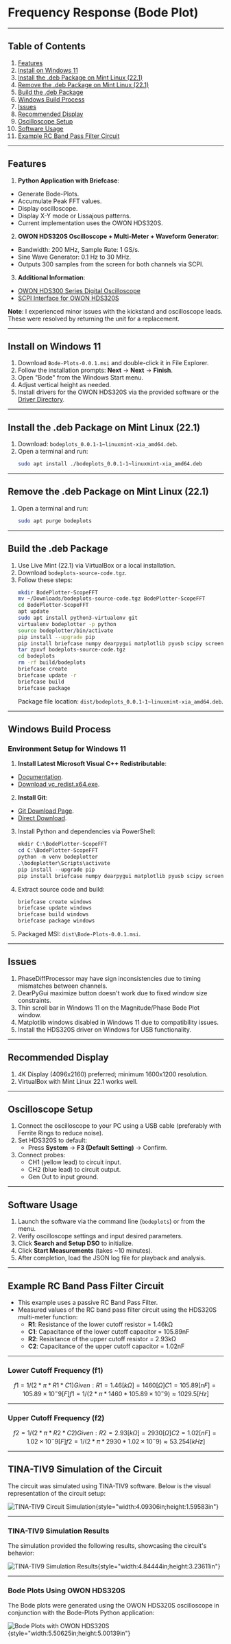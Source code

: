 # Frequency Response (Bode Plot)

---

## Table of Contents
1. [Features](#features)
2. [Install on Windows 11](#install-on-windows-11)
3. [Install the .deb Package on Mint Linux (22.1)](#install-the-deb-package-on-mint-linux-221)
4. [Remove the .deb Package on Mint Linux (22.1)](#remove-the-deb-package-on-mint-linux-221)
5. [Build the .deb Package](#build-the-deb-package)
6. [Windows Build Process](#windows-build-process)
7. [Issues](#issues)
8. [Recommended Display](#recommended-display)
9. [Oscilloscope Setup](#oscilloscope-setup)
10. [Software Usage](#software-usage)
11. [Example RC Band Pass Filter Circuit](#example-rc-band-pass-filter-circuit)

---

## Features
1.  **Python Application with Briefcase**:
   - Generate Bode-Plots.
   - Accumulate Peak FFT values.
   - Display oscilloscope.
   - Display X-Y mode or Lissajous patterns.
   - Current implementation uses the OWON HDS320S.
2.  **OWON HDS320S Oscilloscope + Multi-Meter + Waveform Generator**:
   - Bandwidth: 200 MHz, Sample Rate: 1 GS/s.
   - Sine Wave Generator: 0.1 Hz to 30 MHz.
   - Outputs 300 samples from the screen for both channels via SCPI.
3.  **Additional Information**:
   - [OWON HDS300 Series Digital Oscilloscope](https://www.owonna.com/products_owon_hds300_series_digital_oscilloscope)
   - [SCPI Interface for OWON HDS320S](http://files.owon.com.cn/software/Application/HDS200_Series_SCPI_Protocol.pdf)

   **Note**: I experienced minor issues with the kickstand and oscilloscope leads. These were resolved by returning the unit for a replacement.

---

## Install on Windows 11
1. Download `Bode-Plots-0.0.1.msi` and double-click it in File Explorer.
2. Follow the installation prompts: **Next** → **Next** → **Finish**.
3. Open "Bode" from the Windows Start menu.
4. Adjust vertical height as needed.
5. Install drivers for the OWON HDS320S via the provided software or the [Driver Directory](http://files.owon.com.cn/software/PC/HDS300_series_pc_software.zip).

---

## Install the .deb Package on Mint Linux (22.1)
1. Download: `bodeplots_0.0.1-1~linuxmint-xia_amd64.deb`.
2. Open a terminal and run:
   ```bash
   sudo apt install ./bodeplots_0.0.1-1~linuxmint-xia_amd64.deb
   ```

---

## Remove the .deb Package on Mint Linux (22.1)
1. Open a terminal and run:
   ```bash
   sudo apt purge bodeplots
   ```

---

## Build the .deb Package
1. Use Live Mint (22.1) via VirtualBox or a local installation.
2. Download `bodeplots-source-code.tgz`.
3. Follow these steps:
   ```bash
   mkdir BodePlotter-ScopeFFT
   mv ~/Downloads/bodeplots-source-code.tgz BodePlotter-ScopeFFT
   cd BodePlotter-ScopeFFT
   apt update
   sudo apt install python3-virtualenv git
   virtualenv bodeplotter -p python
   source bodeplotter/bin/activate
   pip install --upgrade pip
   pip install briefcase numpy dearpygui matplotlib pyusb scipy screeninfo PyQt5
   tar zpxvf bodeplots-source-code.tgz
   cd bodeplots
   rm -rf build/bodeplots
   briefcase create
   briefcase update -r
   briefcase build
   briefcase package
   ```
   Package file location: `dist/bodeplots_0.0.1-1~linuxmint-xia_amd64.deb`.

---

## Windows Build Process
### Environment Setup for Windows 11
1.  **Install Latest Microsoft Visual C++ Redistributable**:
   - [Documentation](https://learn.microsoft.com/en-gb/cpp/windows/latest-supported-vc-redist?view=msvc-170#latest-microsoft-visual-c-redistributable-version).
   - [Download vc_redist.x64.exe](https://aka.ms/vs/17/release/vc_redist.x64.exe).
2.  **Install Git**:
   - [Git Download Page](https://git-scm.com/downloads/win).
   - [Direct Download](https://github.com/git-for-windows/git/releases/download/v2.48.1.windows.1/Git-2.48.1-64-bit.exe).
3.  Install Python and dependencies via PowerShell:
    ```PowerShell
    mkdir C:\BodePlotter-ScopeFFT
    cd C:\BodePlotter-ScopeFFT
    python -m venv bodeplotter
    .\bodeplotter\Scripts\activate
    pip install --upgrade pip
    pip install briefcase numpy dearpygui matplotlib pyusb scipy screeninfo PyQt5
    ```
4.  Extract source code and build:
    ```PowerShell
    briefcase create windows
    briefcase update windows
    briefcase build windows
    briefcase package windows
    ```
5.  Packaged MSI: `dist\Bode-Plots-0.0.1.msi`.

---

## Issues
1. PhaseDiffProcessor may have sign inconsistencies due to timing mismatches between channels.
2. DearPyGui maximize button doesn't work due to fixed window size constraints.
3. Thin scroll bar in Windows 11 on the Magnitude/Phase Bode Plot window.
4. Matplotlib windows disabled in Windows 11 due to compatibility issues.
5. Install the HDS320S driver on Windows for USB functionality.

---

## Recommended Display
1. 4K Display (4096x2160) preferred; minimum 1600x1200 resolution.
2. VirtualBox with Mint Linux 22.1 works well.

---

## Oscilloscope Setup
1. Connect the oscilloscope to your PC using a USB cable (preferably with Ferrite Rings to reduce noise).
2. Set HDS320S to default:
   - Press **System** → **F3 (Default Setting)** → Confirm.
3. Connect probes:
   - CH1 (yellow lead) to circuit input.
   - CH2 (blue lead) to circuit output.
   - Gen Out to input ground.

---

## Software Usage
1. Launch the software via the command line (`bodeplots`) or from the menu.
2. Verify oscilloscope settings and input desired parameters.
3. Click **Search and Setup DSO** to initialize.
4. Click **Start Measurements** (takes ~10 minutes).
5. After completion, load the JSON log file for playback and analysis.

---

## Example RC Band Pass Filter Circuit

- This example uses a passive RC Band Pass Filter.
- Measured values of the RC band pass filter circuit using the HDS320S multi-meter function:
  - **R1**: Resistance of the lower cutoff resistor = 1.46kΩ
  - **C1**: Capacitance of the lower cutoff capacitor = 105.89nF
  - **R2**: Resistance of the upper cutoff resistor = 2.93kΩ
  - **C2**: Capacitance of the upper cutoff capacitor = 1.02nF

---

### Lower Cutoff Frequency (f1)

```math
f1 = 1 / (2 * π * R1 * C1)

Given:
R1 = 1.46 [kΩ] = 1460 [Ω]
C1 = 105.89 [nF] = 105.89 × 10^-9 [F]

f1 = 1 / (2 * π * 1460 * 105.89 × 10^-9) ≈ 1029.5 [Hz]
```

---

### Upper Cutoff Frequency (f2)

```math
f2 = 1 / (2 * π * R2 * C2)

Given:
R2 = 2.93 [kΩ] = 2930 [Ω]
C2 = 1.02 [nF] = 1.02 × 10^-9 [F]

f2 = 1 / (2 * π * 2930 * 1.02 × 10^-9) ≈ 53.254 [kHz]
```

---

## TINA-TIV9 Simulation of the Circuit

The circuit was simulated using TINA-TIV9 software. Below is the visual representation of the circuit setup:

![TINA-TIV9 Circuit Simulation](./media/image1.png){style="width:4.09306in;height:1.59583in"}

---

### TINA-TIV9 Simulation Results

The simulation provided the following results, showcasing the circuit's behavior:

![TINA-TIV9 Simulation Results](./media/image2.jpeg){style="width:4.84444in;height:3.23611in"}

---

### Bode Plots Using OWON HDS320S

The Bode plots were generated using the OWON HDS320S oscilloscope in conjunction with the Bode-Plots Python application:

![Bode Plots with OWON HDS320S](./media/image3.png){style="width:5.50625in;height:5.00139in"}


